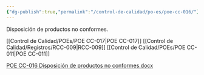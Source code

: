 ```yaml
---
{"dg-publish":true,"permalink":"/control-de-calidad/po-es/poe-cc-016/"}
---
```


Disposición de productos no conformes.

[[Control de Calidad/POEs/POE CC-017\|POE CC-017]]
[[Control de Calidad/Registros/RCC-009\|RCC-009]]
[[Control de Calidad/POEs/POE CC-011\|POE CC-011]]


 [POE CC-016 Disposición de productos no conformes.docx](https://drive.google.com/open?id=1rCv3jZRprIiq4Zjg1sCbEKcQTy6hwlfE&usp=drive_copy)                                                     